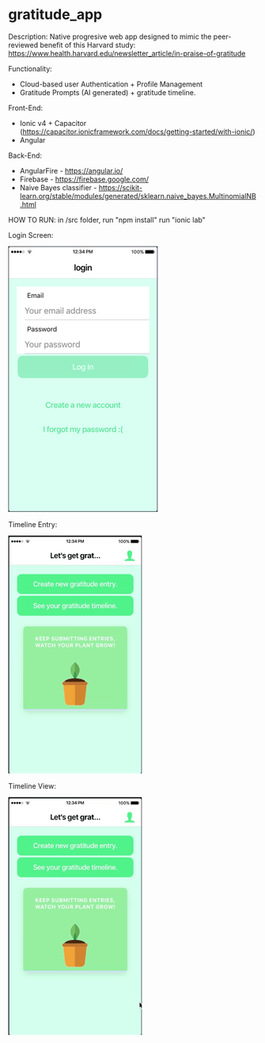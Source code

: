 # gratitude_app

Description: Native progresive web app designed to mimic the peer-reviewed benefit of this Harvard study: 
  https://www.health.harvard.edu/newsletter_article/in-praise-of-gratitude

Functionality: 
- Cloud-based user Authentication + Profile Management
- Gratitude Prompts (AI generated) + gratitude timeline.

Front-End: 
- Ionic v4 + Capacitor (https://capacitor.ionicframework.com/docs/getting-started/with-ionic/)
- Angular

Back-End:
- AngularFire - https://angular.io/
- Firebase - https://firebase.google.com/
- Naive Bayes classifier - https://scikit-learn.org/stable/modules/generated/sklearn.naive_bayes.MultinomialNB.html

HOW TO RUN:
in /src folder, run "npm install"
run "ionic lab" 


Login Screen: 


![](login.png)

Timeline Entry:


![](new_entry.gif)

Timeline View:


![](timeline.gif)
